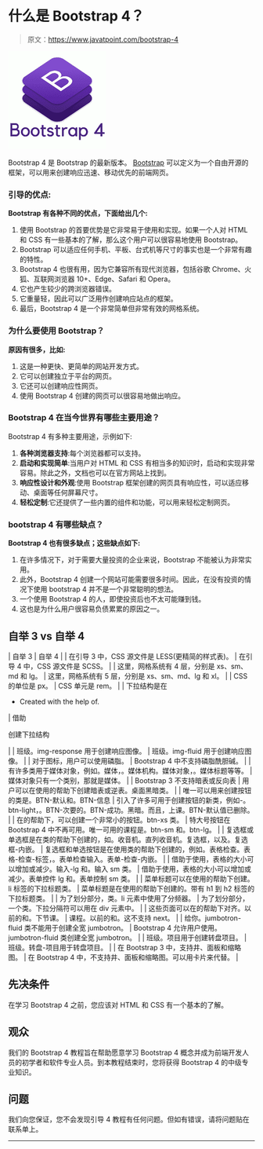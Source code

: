 # 什么是 Bootstrap 4？

> 原文：<https://www.javatpoint.com/bootstrap-4>

![What is Bootstrap 4](img/2dc6fff256fdb85014455747c7bfb13d.png)

Bootstrap 4 是 Bootstrap 的最新版本。 [Bootstrap](https://www.javatpoint.com/bootstrap-tutorial) 可以定义为一个自由开源的框架，可以用来创建响应迅速、移动优先的前端网页。

### 引导的优点:

**Bootstrap 有各种不同的优点，下面给出几个:**

1.  使用 Bootstrap 的首要优势是它非常易于使用和实现。如果一个人对 HTML 和 CSS 有一些基本的了解，那么这个用户可以很容易地使用 Bootstrap。
2.  Bootstrap 可以适应任何手机、平板、台式机等尺寸的事实也是一个非常有趣的特性。
3.  Bootstrap 4 也很有用，因为它兼容所有现代浏览器，包括谷歌 Chrome、火狐、互联网浏览器 10+、Edge、Safari 和 Opera。
4.  它也产生较少的跨浏览器错误。
5.  它重量轻，因此可以广泛用作创建响应站点的框架。
6.  最后，Bootstrap 4 是一个非常简单但非常有效的网格系统。

### 为什么要使用 Bootstrap？

**原因有很多，比如:**

1.  这是一种更快、更简单的网站开发方式。
2.  它可以创建独立于平台的网页。
3.  它还可以创建响应性网页。
4.  使用 Bootstrap 4 创建的网页可以很容易地做出响应。

### Bootstrap 4 在当今世界有哪些主要用途？

Bootstrap 4 有多种主要用途，示例如下:

1.  **各种浏览器支持**:每个浏览器都可以支持。
2.  **启动和实现简单**:当用户对 HTML 和 CSS 有相当多的知识时，启动和实现非常容易。除此之外，文档也可以在官方网站上找到。
3.  **响应性设计和外观**:使用 Bootstrap 框架创建的网页具有响应性，可以适应移动、桌面等任何屏幕尺寸。
4.  **轻松定制**:它还提供了一些内置的组件和功能，可以用来轻松定制网页。

### bootstrap 4 有哪些缺点？

**Bootstrap 4 也有很多缺点；这些缺点如下:**

1.  在许多情况下，对于需要大量投资的企业来说，Bootstrap 不能被认为非常实用。
2.  此外，Bootstrap 4 创建一个网站可能需要很多时间。因此，在没有投资的情况下使用 bootstrap 4 并不是一个非常聪明的想法。
3.  一个使用 Bootstrap 4 的人，即使投资后也不太可能赚到钱。
4.  这也是为什么用户很容易负债累累的原因之一。

## 自举 3 vs 自举 4

| 自举 3 | 自举 4 |
| 在引导 3 中，CSS 源文件是 LESS(更精简的样式表)。 | 在引导 4 中，CSS 源文件是 SCSS。 |
| 这里，网格系统有 4 层，分别是 xs、sm、md 和 lg。 | 这里，网格系统有 5 层，分别是 xs、sm、md、lg 和 xl。 |
| CSS 的单位是 px。 | CSS 单元是 rem。 |
| 下拉结构是在

*   Created with the help of.

 | 借助

创建下拉结构

 |
| 班级。img-response 用于创建响应图像。 | 班级。img-fluid 用于创建响应图像。 |
| 对于图标，用户可以使用磷脂。 | Bootstrap 4 中不支持磷脂酰胆碱。 |
| 有许多类用于媒体对象，例如。媒体，。媒体机构。媒体对象，。媒体标题等等。 | 媒体对象只有一个类别，那就是媒体。 |
| Bootstrap 3 不支持暗表或反向表 | 用户可以在使用的帮助下创建暗表或逆表。桌面黑暗类。 |
| 唯一可以用来创建按钮的类是。BTN-默认和。BTN-信息 | 引入了许多可用于创建按钮的新类，例如-。btn-light，。BTN-次要的。BTN-成功。黑暗。而且，上课。BTN-默认值已删除。 |
| 在的帮助下，可以创建一个非常小的按钮。btn-xs 类。 | 特大号按钮在 Bootstrap 4 中不再可用。唯一可用的课程是。btn-sm 和。btn-lg。 |
| 复选框或单选框是在类的帮助下创建的，如。收音机。直列收音机。复选框，以及。复选框-内嵌。 | 复选框和单选按钮是在使用类的帮助下创建的，例如。表格检查。表格-检查-标签，。表单检查输入。表单-检查-内嵌。 |
| 借助于使用，表格的大小可以增加或减少。输入-lg 和。输入 sm 类。 | 借助于使用，表格的大小可以增加或减少。表单控件 lg 和。表单控制 sm 类。 |
| 菜单标题可以在使用的帮助下创建。li 标签的下拉标题类。 | 菜单标题是在使用的帮助下创建的。带有 h1 到 h2 标签的下拉标题类。 |
| 为了划分部分，类。li 元素中使用了分频器。 | 为了划分部分，一个类。下拉分隔符可以用在 div 元素中。 |
| 这些页面可以在的帮助下对齐。以前的和。下节课。 | 课程。以前的和。这不支持 next。 |
| 给你。jumbotron-fluid 类不能用于创建全宽 jumbotron。 | Bootstrap 4 允许用户使用。jumbotron-fluid 类创建全宽 jumbotron。 |
| 班级。项目用于创建转盘项目。 | 班级。转盘-项目用于转盘项目。 |
| 在 Bootstrap 3 中，支持井、面板和缩略图。 | 在 Bootstrap 4 中，不支持井、面板和缩略图。可以用卡片来代替。 |

## 先决条件

在学习 Bootstrap 4 之前，您应该对 HTML 和 CSS 有一个基本的了解。

## 观众

我们的 Bootstrap 4 教程旨在帮助愿意学习 Bootstrap 4 概念并成为前端开发人员的初学者和软件专业人员。到本教程结束时，您将获得 Bootstrap 4 的中级专业知识。

## 问题

我们向您保证，您不会发现引导 4 教程有任何问题。但如有错误，请将问题贴在联系单上。

* * *
